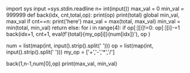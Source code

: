 import sys
input =sys.stdin.readline
n= int(input())
max_val = 0
min_val = 999999
def back(idx, cnt,total,op):
    print(op)
    print(total)
    global min_val, max_val
    if cnt==n:
        print('here')
        max_val = max(total, max_val)
        min_val = min(total, min_val)
        return
    else:
        for i in range(4):
            if op[:][i]!=0:
                op[:][i]-=1
                back(idx+1, cnt+1, eval(f'{total}{my_op[i]}{num[idx]}'), op )

num = list(map(int, input().strip().split(' ')))
op  = list(map(int, input().strip().split(' ')))
my_op = ['+','-','*','/']

back(1,n-1,num[0],op)
print(max_val, min_val)
    